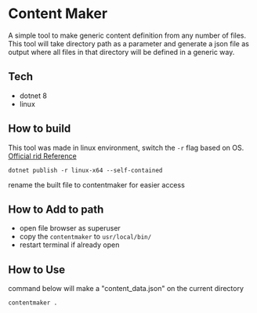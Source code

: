 # Content Maker

A simple tool to make generic content definition from any number of files. This tool will take directory path as a parameter and generate a json file as output where all files in that directory will be defined in a generic way.

## Tech

- dotnet 8
- linux

## How to build

This tool was made in linux environment, switch the `-r` flag based on OS. [Official rid Reference](https://learn.microsoft.com/en-us/dotnet/core/rid-catalog)

```cli
dotnet publish -r linux-x64 --self-contained
```

rename the built file to contentmaker for easier access

## How to Add to path

- open file browser as superuser
- copy the `contentmaker` to `usr/local/bin/`
- restart terminal if already open

## How to Use

command below will make a "content_data.json" on the current directory

```cli
contentmaker .
```
